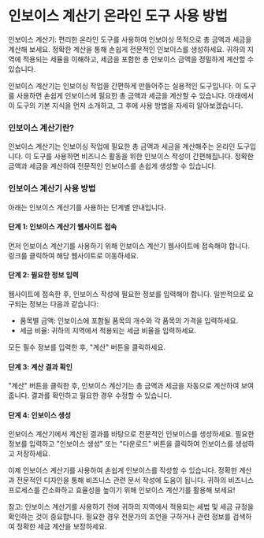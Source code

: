 인보이스 계산기 온라인 도구 사용 방법
=====================

인보이스 계산기: 편리한 온라인 도구를 사용하여 인보이싱 목적으로 총 금액과 세금을 계산해 보세요. 정확한 계산을 통해 손쉽게 전문적인 인보이스를 생성하세요. 귀하의 지역에 적용되는 세율을 이해하고, 세금을 포함한 총 인보이스 금액을 정밀하게 계산할 수 있습니다.

인보이스 계산기는 인보이싱 작업을 간편하게 만들어주는 실용적인 도구입니다. 이 도구를 사용하면 손쉽게 인보이스에 필요한 총 금액과 세금을 계산할 수 있습니다. 아래에서 이 도구의 기본 지식을 먼저 소개하고, 그 후에 사용 방법을 자세히 알아보겠습니다.

### 인보이스 계산기란?

인보이스 계산기는 인보이싱 작업에 필요한 총 금액과 세금을 계산해주는 온라인 도구입니다. 이 도구를 사용하면 비즈니스 활동을 위한 인보이스 작성이 간편해집니다. 정확한 금액과 세금을 계산하여 전문적인 인보이스를 손쉽게 생성할 수 있습니다.

### 인보이스 계산기 사용 방법

아래는 인보이스 계산기를 사용하는 단계별 안내입니다.

#### 단계 1: 인보이스 계산기 웹사이트 접속

먼저 인보이스 계산기를 사용하기 위해 인보이스 계산기 웹사이트에 접속해야 합니다. 링크를 클릭하여 해당 웹사이트로 이동하세요.

#### 단계 2: 필요한 정보 입력

웹사이트에 접속한 후, 인보이스 작성에 필요한 정보를 입력해야 합니다. 일반적으로 요구되는 정보는 다음과 같습니다:

- 품목별 금액: 인보이스에 포함될 품목의 개수와 각 품목의 가격을 입력하세요.
- 세금 비율: 귀하의 지역에서 적용되는 세금 비율을 입력하세요.

모든 필수 정보를 입력한 후, "계산" 버튼을 클릭하세요.

#### 단계 3: 계산 결과 확인

"계산" 버튼을 클릭한 후, 인보이스 계산기는 총 금액과 세금을 자동으로 계산하여 보여줍니다. 결과를 확인하고 필요한 경우 수정할 수 있습니다.

#### 단계 4: 인보이스 생성

인보이스 계산기에서 계산된 결과를 바탕으로 전문적인 인보이스를 생성하세요. 필요한 정보를 입력하고 "인보이스 생성" 또는 "다운로드" 버튼을 클릭하여 인보이스를 생성하고 저장하세요.

이제 인보이스 계산기를 사용하여 손쉽게 인보이스를 작성할 수 있습니다. 정확한 계산과 전문적인 디자인을 통해 비즈니스 관련 문서 작성에 도움이 됩니다. 귀하의 비즈니스 프로세스를 간소화하고 효율성을 높이기 위해 인보이스 계산기를 활용해 보세요!

참고: 인보이스 계산기를 사용하기 전에 귀하의 지역에서 적용되는 세법 및 세금 규정을 확인하는 것이 중요합니다. 필요한 경우 전문가의 조언을 구하거나 관련 정보를 검색하여 정확한 세금 계산을 보장하세요.
